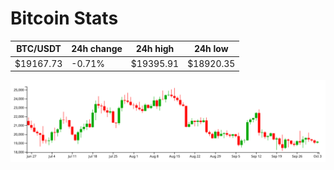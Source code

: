 # Bitcoin Stats

BTC/USDT|24h change|24h high|24h low|
|---|---|---|---|
|$19167.73|-0.71%|$19395.91|$18920.35|

<img src="./chart.svg">
